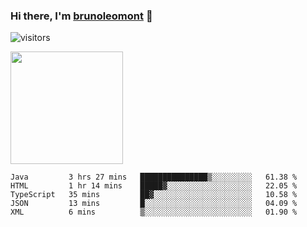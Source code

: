 ### Hi there, I'm [brunoleomont](https://www.linkedin.com/in/brunoleomont/) 👋

![visitors](https://visitor-badge.glitch.me/badge?page_id=page.id)

<img height="180em" src="https://github-readme-stats.vercel.app/api?username=brunoleomont&show_icons=true&hide_border=true&&count_private=true&include_all_commits=true" />

<!--START_SECTION:waka-->
```text
Java         3 hrs 27 mins   ███████████████▒░░░░░░░░░   61.38 % 
HTML         1 hr 14 mins    █████▓░░░░░░░░░░░░░░░░░░░   22.05 % 
TypeScript   35 mins         ██▓░░░░░░░░░░░░░░░░░░░░░░   10.58 % 
JSON         13 mins         █░░░░░░░░░░░░░░░░░░░░░░░░   04.09 % 
XML          6 mins          ▒░░░░░░░░░░░░░░░░░░░░░░░░   01.90 % 
```
<!--END_SECTION:waka-->

<!--
**brunoleomont/brunoleomont** is a ✨ _special_ ✨ repository because its `README.md` (this file) appears on your GitHub profile.

Here are some ideas to get you started:

- 🔭 I’m currently working on ...
- 🌱 I’m currently learning ...
- 👯 I’m looking to collaborate on ...
- 🤔 I’m looking for help with ...
- 💬 Ask me about ...
- 📫 How to reach me: ...
- 😄 Pronouns: ...
- ⚡ Fun fact: ...
-->
